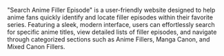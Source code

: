 "Search Anime Filler Episode" is a user-friendly website designed to help anime fans quickly identify and locate filler episodes within their favorite series. Featuring a sleek, modern interface, users can effortlessly search for specific anime titles, view detailed lists of filler episodes, and navigate through categorized sections such as Anime Fillers, Manga Canon, and Mixed Canon Fillers.
